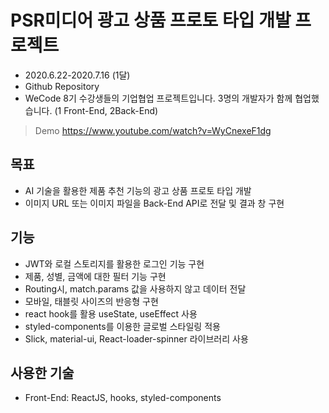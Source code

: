 # PSR미디어 광고 상품 프로토 타입 개발 프로젝트

- 2020.6.22-2020.7.16 (1달)
- Github Repository
- WeCode 8기 수강생들의 기업협업 프로젝트입니다. 3명의 개발자가 함께 협업했습니다. (1 Front-End, 2Back-End)

>Demo
https://www.youtube.com/watch?v=WyCnexeF1dg

## 목표
- AI 기술을 활용한 제품 추천 기능의 광고 상품 프로토 타입 개발
- 이미지 URL 또는 이미지 파일을 Back-End API로 전달 및 결과 창 구현


## 기능
- JWT와 로컬 스토리지를 활용한 로그인 기능 구현
- 제품, 성별, 금액에 대한 필터 기능 구현
- Routing시, match.params 값을 사용하지 않고 데이터 전달
- 모바일, 태블릿 사이즈의 반응형 구현
- react hook를 활용 useState, useEffect 사용
- styled-components를 이용한 글로벌 스타일링 적용 
- Slick, material-ui, React-loader-spinner 라이브러리 사용

## 사용한 기술
- Front-End: ReactJS, hooks, styled-components
